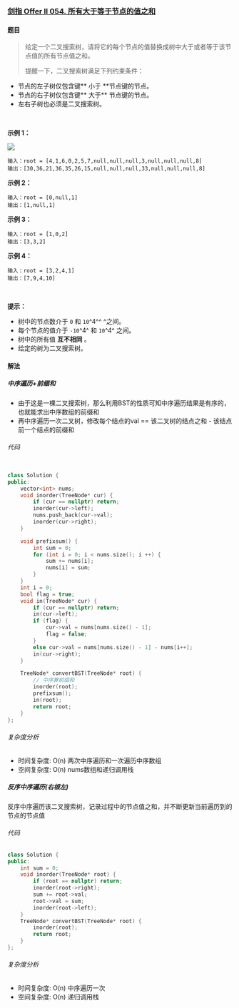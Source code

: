 ### [剑指 Offer II 054. 所有大于等于节点的值之和](https://leetcode.cn/problems/w6cpku/)

#### 题目

> 给定一个二叉搜索树，请将它的每个节点的值替换成树中大于或者等于该节点值的所有节点值之和。
>
> 提醒一下，二叉搜索树满足下列约束条件：

*   节点的左子树仅包含键\*\* 小于 \*\*节点键的节点。
*   节点的右子树仅包含键\*\* 大于\*\* 节点键的节点。
*   左右子树也必须是二叉搜索树。

 

**示例 1：**

**![](https://assets.leetcode-cn.com/aliyun-lc-upload/uploads/2019/05/03/tree.png)**

```
输入：root = [4,1,6,0,2,5,7,null,null,null,3,null,null,null,8]
输出：[30,36,21,36,35,26,15,null,null,null,33,null,null,null,8]

```

**示例 2：**

```
输入：root = [0,null,1]
输出：[1,null,1]

```

**示例 3：**

```
输入：root = [1,0,2]
输出：[3,3,2]

```

**示例 4：**

```
输入：root = [3,2,4,1]
输出：[7,9,4,10]

```

 

**提示：**

*   树中的节点数介于 `0` 和 `10`^4^^ ^之间。
*   每个节点的值介于 `-10`^4^ 和 `10`^4^ 之间。
*   树中的所有值 **互不相同** 。
*   给定的树为二叉搜索树。

#### 解法

##### 中序遍历+前缀和

*   由于这是一棵二叉搜索树，那么利用BST的性质可知中序遍历结果是有序的，也就能求出中序数组的前缀和
*   再中序遍历一次二叉树，修改每个结点的val == 该二叉树的结点之和 - 该结点前一个结点的前缀和

###### 代码

```cpp

class Solution {
public:
    vector<int> nums;
    void inorder(TreeNode* cur) {
        if (cur == nullptr) return;
        inorder(cur->left);
        nums.push_back(cur->val);
        inorder(cur->right);
    }

    void prefixsum() {
        int sum = 0;
        for (int i = 0; i < nums.size(); i ++) {
            sum += nums[i];
            nums[i] = sum;
        }
    }
    int i = 0;
    bool flag = true;
    void in(TreeNode* cur) {
        if (cur == nullptr) return;
        in(cur->left);
        if (flag) {
            cur->val = nums[nums.size() - 1];
            flag = false;
        }
        else cur->val = nums[nums.size() - 1] - nums[i++];
        in(cur->right);
    }

    TreeNode* convertBST(TreeNode* root) {
        // 中序算前缀和
        inorder(root);
        prefixsum();
        in(root);
        return root;
    }
};
```

###### &#x20;复杂度分析

*   时间复杂度: O(n) 两次中序遍历和一次遍历中序数组
*   空间复杂度: O(n) nums数组和递归调用栈

##### 反序中序遍历(右根左)

反序中序遍历该二叉搜索树，记录过程中的节点值之和，并不断更新当前遍历到的节点的节点值

###### 代码

```cpp
class Solution {
public:
    int sum = 0;
    void inorder(TreeNode* root) {
        if (root == nullptr) return;
        inorder(root->right);
        sum += root->val;
        root->val = sum;
        inorder(root->left);
    }
    TreeNode* convertBST(TreeNode* root) {
        inorder(root);
        return root;
    }
};
```

###### 复杂度分析

*   时间复杂度: O(n) 中序遍历一次
*   空间复杂度: O(n) 递归调用栈

